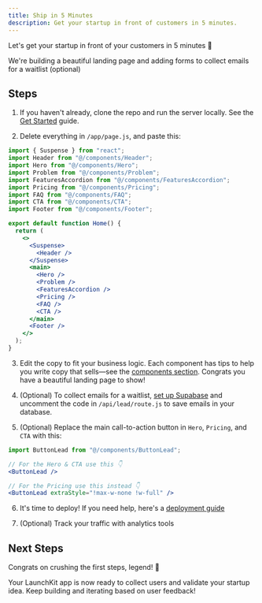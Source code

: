 ```yaml
---
title: Ship in 5 Minutes
description: Get your startup in front of customers in 5 minutes.
---
```


Let's get your startup in front of your customers in 5 minutes 🚀

We're building a beautiful landing page and adding forms to collect emails for a waitlist (optional)

## Steps

1. If you haven't already, clone the repo and run the server locally. See the [Get Started](/guides/getting-started) guide.

2. Delete everything in `/app/page.js`, and paste this:

```jsx
import { Suspense } from "react";
import Header from "@/components/Header";
import Hero from "@/components/Hero";
import Problem from "@/components/Problem";
import FeaturesAccordion from "@/components/FeaturesAccordion";
import Pricing from "@/components/Pricing";
import FAQ from "@/components/FAQ";
import CTA from "@/components/CTA";
import Footer from "@/components/Footer";

export default function Home() {
  return (
    <>
      <Suspense>
        <Header />
      </Suspense>
      <main>
        <Hero />
        <Problem />
        <FeaturesAccordion />
        <Pricing />
        <FAQ />
        <CTA />
      </main>
      <Footer />
    </>
  );
}
```

3. Edit the copy to fit your business logic. Each component has tips to help you write copy that sells—see the [components section](/reference/components). Congrats you have a beautiful landing page to show!

4. (Optional) To collect emails for a waitlist, [set up Supabase](/guides/database) and uncomment the code in `/api/lead/route.js` to save emails in your database.

5. (Optional) Replace the main call-to-action button in `Hero`, `Pricing`, and `CTA` with this:

```jsx
import ButtonLead from "@/components/ButtonLead";

// For the Hero & CTA use this 👇
<ButtonLead />

// For the Pricing use this instead 👇
<ButtonLead extraStyle="!max-w-none !w-full" />
```

6. It's time to deploy! If you need help, here's a [deployment guide](/guides/deployment)

7. (Optional) Track your traffic with analytics tools

## Next Steps

Congrats on crushing the first steps, legend! 🎉

Your LaunchKit app is now ready to collect users and validate your startup idea. Keep building and iterating based on user feedback!
